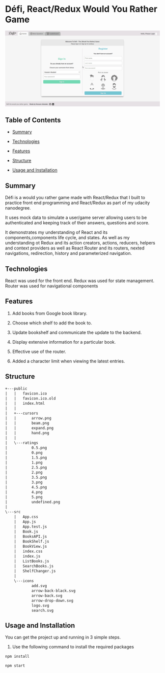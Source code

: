 # Défi, React/Redux Would You Rather Game

![Showcase.gif](/Showcase.gif)

## Table of Contents

* [Summary](#Summary)

* [Technologies](#Technologies)

* [Features](#Features)

* [Structure](#Structure)

* [Usage and Installation](#usage-and-installation)

## Summary

Défi is a would you rather game made with React/Redux that I built to practice front end programming and React/Redux as part of my udacity nanodegree.

It uses mock data to simulate a user/game server allowing users to be authenticated and keeping track of their answers, questions and score.

It demonstrates my understanding of React and its components,components life cycle, and states. As well as my understanding ot Redux and its action creators, actions, reducers, helpers and context providers as well as React Router and its routers, nexted navigations, redirection, history and parameterized navigation. 

## Technologies

React was used for the front end.
Redux was used for state management.
Router was used for navigational components


## Features

1. Add books from Google book library.

2. Choose which shelf to add the book to.

3. Update bookshelf and communicate the update to the backend.

4. Display extensive information for a particular book.

5. Effective use of the router.

6. Added a character limit when viewing the latest entries.

## Structure 
```
+---public
|   |   favicon.ico
|   |   favicon.ico.old
|   |   index.html
|   |   
|   +---cursors
|   |       arrow.png
|   |       beam.png
|   |       expand.png
|   |       hand.png
|   |       
|   \---ratings
|           0.5.png
|           0.png
|           1.5.png
|           1.png
|           2.5.png
|           2.png
|           3.5.png
|           3.png
|           4.5.png
|           4.png
|           5.png
|           undefined.png
|           
\---src
    |   App.css
    |   App.js
    |   App.test.js
    |   Book.js
    |   BooksAPI.js
    |   BookShelf.js
    |   BookView.js
    |   index.css
    |   index.js
    |   ListBooks.js
    |   SearchBooks.js
    |   ShelfChanger.js
    |   
    \---icons
            add.svg
            arrow-back-black.svg
            arrow-back.svg
            arrow-drop-down.svg
            logo.svg
            search.svg

```

## Usage and Installation

You can get the project up and running in 3 simple steps.

1. Use the following command to install the required packages
```
npm install
```
```
npm start
```
